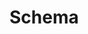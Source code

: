 # Schema

<div id="swagger-ui"></div>
<link rel="stylesheet" type="text/css" href="//unpkg.com/swagger-ui-dist@3/swagger-ui.css" />
<script src="//unpkg.com/swagger-ui-dist@3/swagger-ui-bundle.js"></script>
<script>
var href = window.location.href.toString();
const schema_path = href.replace("html", "yaml")
const ui = SwaggerUIBundle({
    url: schema_path,
    dom_id: '#swagger-ui',
    presets: [
        SwaggerUIBundle.presets.apis,
        SwaggerUIBundle.SwaggerUIStandalonePreset
    ],
    layout: "BaseLayout",
    supportedSubmitMethods: [],
    operationsSorter : "alpha",
    tagsSorter: 'alpha',
    docExpansion: "none"
    });
</script>